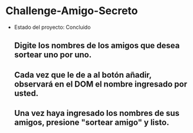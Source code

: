 # Challenge-Amigo-Secreto

- Estado del proyecto: Concluido

  ## Digite los nombres de los amigos que desea sortear uno por uno.

  ## Cada vez que le de a al botón añadir, observará en el DOM el nombre ingresado por usted.

  ## Una vez haya ingresado los nombres de sus amigos, presione "sortear amigo" y listo.
